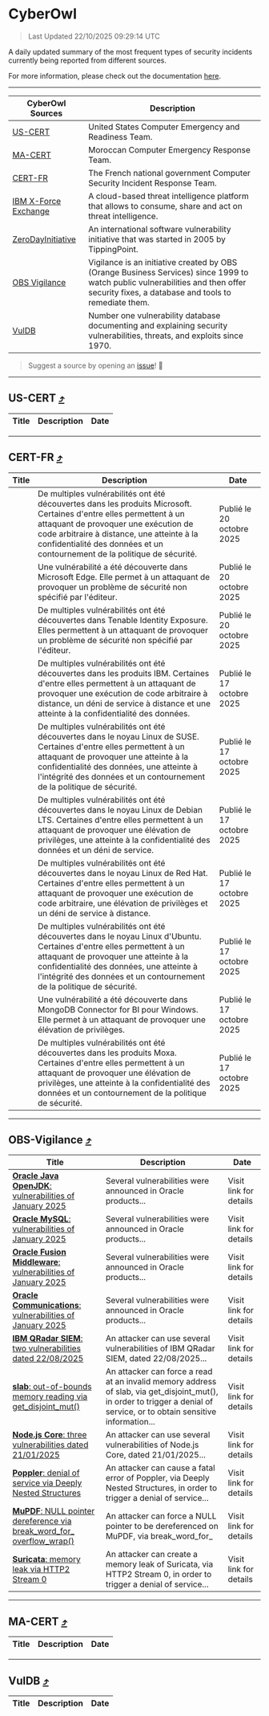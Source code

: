 
 <div id='top'></div>

# CyberOwl

 > Last Updated 22/10/2025 09:29:14 UTC
 
 A daily updated summary of the most frequent types of security incidents currently being reported from different sources.
 
 For more information, please check out the documentation [here](./docs/README.md).
 
 ---
 |CyberOwl Sources|Description|
 |---|---|
 |[US-CERT](#us-cert-arrow_heading_up)|United States Computer Emergency and Readiness Team.|
 |[MA-CERT](#ma-cert-arrow_heading_up)|Moroccan Computer Emergency Response Team.|
 |[CERT-FR](#cert-fr-arrow_heading_up)|The French national government Computer Security Incident Response Team.|
 |[IBM X-Force Exchange](#ibmcloud-arrow_heading_up)|A cloud-based threat intelligence platform that allows to consume, share and act on threat intelligence.|
 |[ZeroDayInitiative](#zerodayinitiative-arrow_heading_up)|An international software vulnerability initiative that was started in 2005 by TippingPoint.|
 |[OBS Vigilance](#obs-vigilance-arrow_heading_up)|Vigilance is an initiative created by OBS (Orange Business Services) since 1999 to watch public vulnerabilities and then offer security fixes, a database and tools to remediate them.|
 |[VulDB](#vuldb-arrow_heading_up)|Number one vulnerability database documenting and explaining security vulnerabilities, threats, and exploits since 1970.|
 
 > Suggest a source by opening an [issue](https://github.com/karimhabush/cyberowl/issues)! :raised_hands:
 ---

## US-CERT [:arrow_heading_up:](#cyberowl)

 |Title|Description|Date|
 |---|---|---|
 
 ---

## CERT-FR [:arrow_heading_up:](#cyberowl)

 |Title|Description|Date|
 |---|---|---|
 |[](https://www.cert.ssi.gouv.fr/avis/CERTFR-2025-AVI-0899/)|De multiples vulnérabilités ont été découvertes dans les produits Microsoft. Certaines d'entre elles permettent à un attaquant de provoquer une exécution de code arbitraire à distance, une atteinte à la confidentialité des données et un contournement de la politique de sécurité.|Publié le 20 octobre 2025|
 |[](https://www.cert.ssi.gouv.fr/avis/CERTFR-2025-AVI-0898/)|Une vulnérabilité a été découverte dans Microsoft Edge. Elle permet à un attaquant de provoquer un problème de sécurité non spécifié par l'éditeur.|Publié le 20 octobre 2025|
 |[](https://www.cert.ssi.gouv.fr/avis/CERTFR-2025-AVI-0897/)|De multiples vulnérabilités ont été découvertes dans Tenable Identity Exposure. Elles permettent à un attaquant de provoquer un problème de sécurité non spécifié par l'éditeur.|Publié le 20 octobre 2025|
 |[](https://www.cert.ssi.gouv.fr/avis/CERTFR-2025-AVI-0896/)|De multiples vulnérabilités ont été découvertes dans les produits IBM. Certaines d'entre elles permettent à un attaquant de provoquer une exécution de code arbitraire à distance, un déni de service à distance et une atteinte à la confidentialité des données.|Publié le 17 octobre 2025|
 |[](https://www.cert.ssi.gouv.fr/avis/CERTFR-2025-AVI-0895/)|De multiples vulnérabilités ont été découvertes dans le noyau Linux de SUSE. Certaines d'entre elles permettent à un attaquant de provoquer une atteinte à la confidentialité des données, une atteinte à l'intégrité des données et un contournement de la politique de sécurité.|Publié le 17 octobre 2025|
 |[](https://www.cert.ssi.gouv.fr/avis/CERTFR-2025-AVI-0894/)|De multiples vulnérabilités ont été découvertes dans le noyau Linux de Debian LTS. Certaines d'entre elles permettent à un attaquant de provoquer une élévation de privilèges, une atteinte à la confidentialité des données et un déni de service.|Publié le 17 octobre 2025|
 |[](https://www.cert.ssi.gouv.fr/avis/CERTFR-2025-AVI-0893/)|De multiples vulnérabilités ont été découvertes dans le noyau Linux de Red Hat. Certaines d'entre elles permettent à un attaquant de provoquer une exécution de code arbitraire, une élévation de privilèges et un déni de service à distance.|Publié le 17 octobre 2025|
 |[](https://www.cert.ssi.gouv.fr/avis/CERTFR-2025-AVI-0892/)|De multiples vulnérabilités ont été découvertes dans le noyau Linux d'Ubuntu. Certaines d'entre elles permettent à un attaquant de provoquer une atteinte à la confidentialité des données, une atteinte à l'intégrité des données et un contournement de la politique de sécurité.|Publié le 17 octobre 2025|
 |[](https://www.cert.ssi.gouv.fr/avis/CERTFR-2025-AVI-0891/)|Une vulnérabilité a été découverte dans MongoDB Connector for BI pour Windows. Elle permet à un attaquant de provoquer une élévation de privilèges.|Publié le 17 octobre 2025|
 |[](https://www.cert.ssi.gouv.fr/avis/CERTFR-2025-AVI-0890/)|De multiples vulnérabilités ont été découvertes dans les produits Moxa. Certaines d'entre elles permettent à un attaquant de provoquer une élévation de privilèges, une atteinte à la confidentialité des données et un contournement de la politique de sécurité.|Publié le 17 octobre 2025|
 
 ---

## OBS-Vigilance [:arrow_heading_up:](#cyberowl)

 |Title|Description|Date|
 |---|---|---|
 |[<a href="https://vigilance.fr/vulnerability/Oracle-Java-OpenJDK-vulnerabilities-of-January-2025-46163" class="noirorange"><b>Oracle Java  OpenJDK</b>: vulnerabilities of January 2025</a>](https://vigilance.fr/vulnerability/Oracle-Java-OpenJDK-vulnerabilities-of-January-2025-46163)|Several vulnerabilities were announced in Oracle products...|Visit link for details|
 |[<a href="https://vigilance.fr/vulnerability/Oracle-MySQL-vulnerabilities-of-January-2025-46162" class="noirorange"><b>Oracle MySQL</b>: vulnerabilities of January 2025</a>](https://vigilance.fr/vulnerability/Oracle-MySQL-vulnerabilities-of-January-2025-46162)|Several vulnerabilities were announced in Oracle products...|Visit link for details|
 |[<a href="https://vigilance.fr/vulnerability/Oracle-Fusion-Middleware-vulnerabilities-of-January-2025-46159" class="noirorange"><b>Oracle Fusion Middleware</b>: vulnerabilities of January 2025</a>](https://vigilance.fr/vulnerability/Oracle-Fusion-Middleware-vulnerabilities-of-January-2025-46159)|Several vulnerabilities were announced in Oracle products...|Visit link for details|
 |[<a href="https://vigilance.fr/vulnerability/Oracle-Communications-vulnerabilities-of-January-2025-46155" class="noirorange"><b>Oracle Communications</b>: vulnerabilities of January 2025</a>](https://vigilance.fr/vulnerability/Oracle-Communications-vulnerabilities-of-January-2025-46155)|Several vulnerabilities were announced in Oracle products...|Visit link for details|
 |[<a href="https://vigilance.fr/vulnerability/IBM-QRadar-SIEM-two-vulnerabilities-dated-22-08-2025-48047" class="noirorange"><b>IBM QRadar SIEM</b>: two vulnerabilities dated 22/08/2025</a>](https://vigilance.fr/vulnerability/IBM-QRadar-SIEM-two-vulnerabilities-dated-22-08-2025-48047)|An attacker can use several vulnerabilities of IBM QRadar SIEM, dated 22/08/2025...|Visit link for details|
 |[<a href="https://vigilance.fr/vulnerability/slab-out-of-bounds-memory-reading-via-get-disjoint-mut-48046" class="noirorange"><b>slab</b>: out-of-bounds memory reading via get_disjoint_mut()</a>](https://vigilance.fr/vulnerability/slab-out-of-bounds-memory-reading-via-get-disjoint-mut-48046)|An attacker can force a read at an invalid memory address of slab, via get_disjoint_mut(), in order to trigger a denial of service, or to obtain sensitive information...|Visit link for details|
 |[<a href="https://vigilance.fr/vulnerability/Node-js-Core-three-vulnerabilities-dated-21-01-2025-46144" class="noirorange"><b>Node.js Core</b>: three vulnerabilities dated 21/01/2025</a>](https://vigilance.fr/vulnerability/Node-js-Core-three-vulnerabilities-dated-21-01-2025-46144)|An attacker can use several vulnerabilities of Node.js Core, dated 21/01/2025...|Visit link for details|
 |[<a href="https://vigilance.fr/vulnerability/Poppler-denial-of-service-via-Deeply-Nested-Structures-48399" class="noirorange"><b>Poppler</b>: denial of service via Deeply Nested Structures</a>](https://vigilance.fr/vulnerability/Poppler-denial-of-service-via-Deeply-Nested-Structures-48399)|An attacker can cause a fatal error of Poppler, via Deeply Nested Structures, in order to trigger a denial of service...|Visit link for details|
 |[<a href="https://vigilance.fr/vulnerability/MuPDF-NULL-pointer-dereference-via-break-word-for-overflow-wrap-48393" class="noirorange"><b>MuPDF</b>: NULL pointer dereference via break_word_for_<wbr>overflow_wrap()</wbr></a>](https://vigilance.fr/vulnerability/MuPDF-NULL-pointer-dereference-via-break-word-for-overflow-wrap-48393)|An attacker can force a NULL pointer to be dereferenced on MuPDF, via break_word_for_|Visit link for details|
 |[<a href="https://vigilance.fr/vulnerability/Suricata-memory-leak-via-HTTP2-Stream-0-48044" class="noirorange"><b>Suricata</b>: memory leak via HTTP2 Stream 0</a>](https://vigilance.fr/vulnerability/Suricata-memory-leak-via-HTTP2-Stream-0-48044)|An attacker can create a memory leak of Suricata, via HTTP2 Stream 0, in order to trigger a denial of service...|Visit link for details|
 
 ---

## MA-CERT [:arrow_heading_up:](#cyberowl)

 |Title|Description|Date|
 |---|---|---|
 
 ---

## VulDB [:arrow_heading_up:](#cyberowl)

 |Title|Description|Date|
 |---|---|---|
 